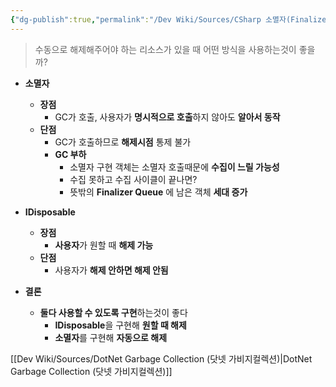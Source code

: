 ```yaml
---
{"dg-publish":true,"permalink":"/Dev Wiki/Sources/CSharp 소멸자(Finalizer) vs IDisposable/","noteIcon":"","created":"2024-11-10T15:02:57.000+09:00","updated":"2025-07-19T22:58:36.957+09:00"}
---
```


>수동으로 해제해주어야 하는 리소스가 있을 때 어떤 방식을 사용하는것이 좋을까?

* **소멸자** 
	* **장점**
		* GC가 호출, 사용자가 **명시적으로 호출**하지 않아도 **알아서 동작**
	* **단점**
		* GC가 호출하므로 **해제시점** 통제 불가
		* **GC 부하**
			* 소멸자 구현 객체는 소멸자 호출때문에 **수집이 느릴 가능성**
			* 수집 못하고 수집 사이클이 끝나면?
			* 뜻밖의 **Finalizer Queue** 에 남은 객체 **세대 증가**
* **IDisposable**
	* **장점**
		* **사용자**가 원할 때 **해제 가능**
	* **단점**
		* 사용자가 **해제 안하면 해제 안됨**

* **결론**
	* **둘다 사용할 수 있도록 구현**하는것이 좋다
		* **IDisposable**을 구현해 **원할 때 해제**
		* **소멸자**를 구현해 **자동으로 해제**

[[Dev Wiki/Sources/DotNet Garbage Collection (닷넷 가비지컬렉션)\|DotNet Garbage Collection (닷넷 가비지컬렉션)]]